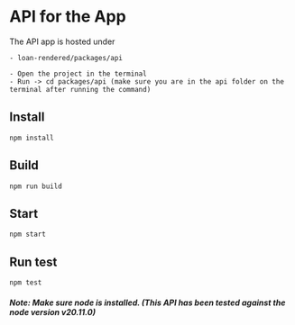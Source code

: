 # API for the App

The API app is hosted under

```
- loan-rendered/packages/api
```

```
- Open the project in the terminal
- Run -> cd packages/api (make sure you are in the api folder on the terminal after running the command)
```

## Install

```
npm install
```

## Build

```
npm run build
```

## Start

```
npm start
```

## Run test

```
npm test
```

##### Note: Make sure node is installed. (This API has been tested against the node version v20.11.0)
